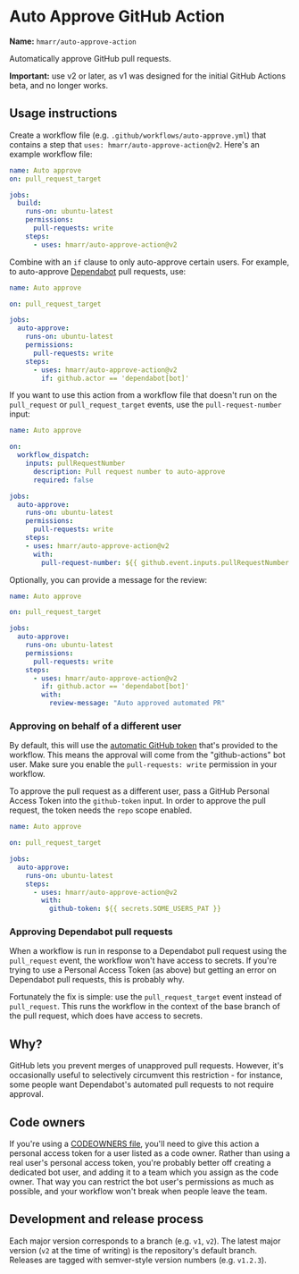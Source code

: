 # Auto Approve GitHub Action

**Name:** `hmarr/auto-approve-action`

Automatically approve GitHub pull requests.

**Important:** use v2 or later, as v1 was designed for the initial GitHub Actions beta, and no longer works.

## Usage instructions

Create a workflow file (e.g. `.github/workflows/auto-approve.yml`) that contains a step that `uses: hmarr/auto-approve-action@v2`. Here's an example workflow file:

```yaml
name: Auto approve
on: pull_request_target

jobs:
  build:
    runs-on: ubuntu-latest
    permissions:
      pull-requests: write
    steps:
      - uses: hmarr/auto-approve-action@v2
```

Combine with an `if` clause to only auto-approve certain users. For example, to auto-approve [Dependabot][dependabot] pull requests, use:

```yaml
name: Auto approve

on: pull_request_target

jobs:
  auto-approve:
    runs-on: ubuntu-latest
    permissions:
      pull-requests: write
    steps:
      - uses: hmarr/auto-approve-action@v2
        if: github.actor == 'dependabot[bot]'
```

If you want to use this action from a workflow file that doesn't run on the `pull_request` or `pull_request_target` events, use the `pull-request-number` input:

```yaml
name: Auto approve

on:
  workflow_dispatch:
    inputs: pullRequestNumber
      description: Pull request number to auto-approve
      required: false

jobs:
  auto-approve:
    runs-on: ubuntu-latest
    permissions:
      pull-requests: write
    steps:
    - uses: hmarr/auto-approve-action@v2
      with:
        pull-request-number: ${{ github.event.inputs.pullRequestNumber }}
```

Optionally, you can provide a message for the review:

```yaml
name: Auto approve

on: pull_request_target

jobs:
  auto-approve:
    runs-on: ubuntu-latest
    permissions:
      pull-requests: write
    steps:
      - uses: hmarr/auto-approve-action@v2
        if: github.actor == 'dependabot[bot]'
        with:
          review-message: "Auto approved automated PR"
```

### Approving on behalf of a different user

By default, this will use the [automatic GitHub token](https://docs.github.com/en/actions/security-guides/automatic-token-authentication) that's provided to the workflow. This means the approval will come from the "github-actions" bot user. Make sure you enable the `pull-requests: write` permission in your workflow.

To approve the pull request as a different user, pass a GitHub Personal Access Token into the `github-token` input. In order to approve the pull request, the token needs the `repo` scope enabled.

```yaml
name: Auto approve

on: pull_request_target

jobs:
  auto-approve:
    runs-on: ubuntu-latest
    steps:
      - uses: hmarr/auto-approve-action@v2
        with:
          github-token: ${{ secrets.SOME_USERS_PAT }}
```

### Approving Dependabot pull requests

When a workflow is run in response to a Dependabot pull request using the `pull_request` event, the workflow won't have access to secrets. If you're trying to use a Personal Access Token (as above) but getting an error on Dependabot pull requests, this is probably why.

Fortunately the fix is simple: use the `pull_request_target` event instead of `pull_request`. This runs the workflow in the context of the base branch of the pull request, which does have access to secrets.

## Why?

GitHub lets you prevent merges of unapproved pull requests. However, it's occasionally useful to selectively circumvent this restriction - for instance, some people want Dependabot's automated pull requests to not require approval.

[dependabot]: https://github.com/marketplace/dependabot

## Code owners

If you're using a [CODEOWNERS file](https://docs.github.com/en/github/creating-cloning-and-archiving-repositories/about-code-owners), you'll need to give this action a personal access token for a user listed as a code owner. Rather than using a real user's personal access token, you're probably better off creating a dedicated bot user, and adding it to a team which you assign as the code owner. That way you can restrict the bot user's permissions as much as possible, and your workflow won't break when people leave the team.

## Development and release process

Each major version corresponds to a branch (e.g. `v1`, `v2`). The latest major version (`v2` at the time of writing) is the repository's default branch. Releases are tagged with semver-style version numbers (e.g. `v1.2.3`).
